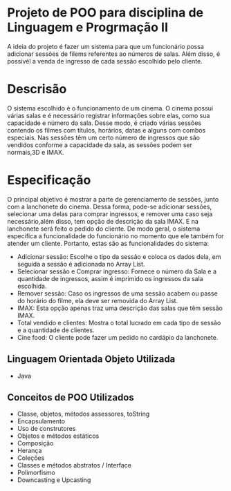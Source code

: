 # Projeto de POO para disciplina de Linguagem e Progrmação II
 A ideia do projeto é fazer um sistema para que um funcionário possa adicionar sessões de filems referentes ao números de salas. Além disso, é possivél a venda de ingresso de cada sessão escolhido pelo cliente. 

# Descrisão
 O sistema escolhido é o funcionamento de um cinema. O cinema possui várias salas e é necessário registrar informações sobre elas, como sua capacidade e número da sala. Desse modo, é criado várias sessões contendo os filmes com títulos, horários, datas e alguns com combos especiais. Nas sessões têm um certo número de ingressos que são vendidos conforme a capacidade da sala, as sessões podem ser normais,3D e IMAX.

# Especificação
 O principal objetivo é mostrar a parte de gerenciamento de sessões, junto com a   lanchonete do cinema. Dessa forma, pode-se adicionar sessões, selecionar uma delas para comprar ingressos, e remover uma caso seja necessário,além disso, tem opção de descrição da sala IMAX. E na lanchonete será feito o pedido do cliente. De modo geral, o sistema especifica a funcionalidade do funcionário no momento que ele também for atender um cliente.
 Portanto, estas são as funcionalidades do sistema: 
 - Adicionar sessão: Escolhe o tipo da sessão e coloca os dados dela, em seguida a sessão é adicionada no Array List.
 - Selecionar sessão e Comprar ingresso: Fornece o número da Sala  e a quantidade de ingressos, assim é imprimido os ingressos da sala escolhida.
 - Remover sessão: Caso os ingressos de uma sessão acabem ou passe do horário do filme, ela deve ser removida do Array List.
 - IMAX: Esta opção apenas traz uma descrição das salas que têm sessão IMAX.
 - Total vendido e clientes: Mostra o total lucrado em cada tipo de sessão e a quantidade de clientes.
 - Cine food: O cliente pode fazer um pedido no cardápio da lanchonete.
 

## Linguagem Orientada Objeto Utilizada
- Java 

## Conceitos de POO Utilizados
- Classe, objetos, métodos assessores, toString
- Encapsulamento
- Uso de construtores
- Objetos e métodos estáticos
- Composição
- Herança
- Coleções
- Classes e métodos abstratos / Interface
- Polimorfismo
- Downcasting e Upcasting
